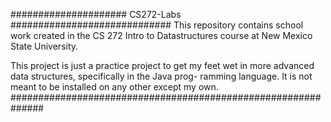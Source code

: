 ##################### CS272-Labs #############################
This repository contains school work created in the CS 272 
Intro to Datastructures course at New Mexico State University.

This project is just a practice project to get my feet wet in
more advanced data structures, specifically in the Java prog-
ramming language. It is not meant to be installed on any other
except my own.
##############################################################
